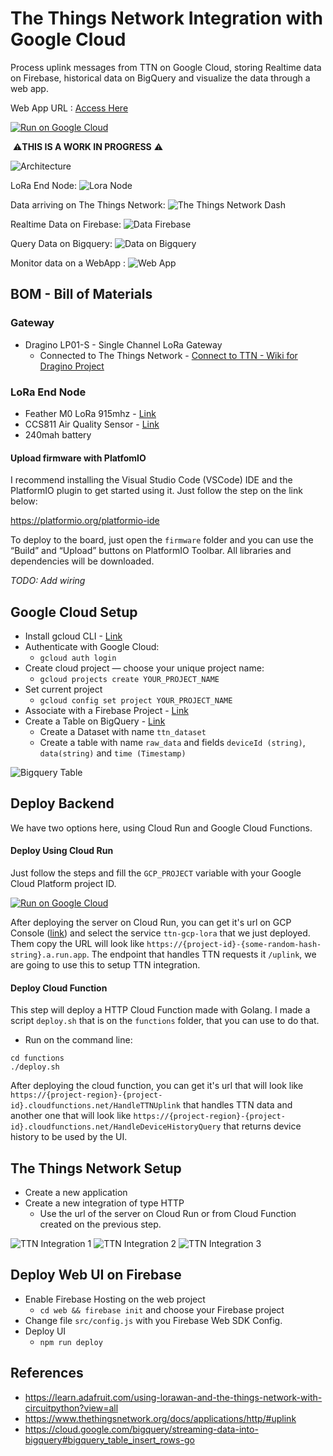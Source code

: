 # The Things Network Integration with Google Cloud

Process uplink messages from TTN on Google Cloud, storing Realtime data on Firebase, historical data on BigQuery and visualize the data through a web app.

Web App URL : [Access Here](https://ttn-gcp-lora.firebaseapp.com/)

[![Run on Google Cloud](https://storage.googleapis.com/cloudrun/button.svg)](https://console.cloud.google.com/cloudshell/editor?shellonly=true&cloudshell_image=gcr.io/cloudrun/button&cloudshell_git_repo=https://github.com/alvarowolfx/gcloud-lora-ttn&cloudshell_working_dir=functions)

️ ⚠️️️️**THIS IS A WORK IN PROGRESS** ⚠️

![Architecture](./images/flow.png)

LoRa End Node:
![Lora Node](./images/lora-node.jpg)

Data arriving on The Things Network:
![The Things Network Dash](./images/ttn.png)

Realtime Data on Firebase:
![Data Firebase](./images/fb-data.png)

Query Data on Bigquery:
![Data on Bigquery](./images/query-data.png)

Monitor data on a WebApp :
![Web App](./images/ttn-web-app.png)

## BOM - Bill of Materials

### Gateway 
* Dragino LP01-S - Single Channel LoRa Gateway
  * Connected to The Things Network - [Connect to TTN - Wiki for Dragino Project](https://wiki.dragino.com/index.php?title=Connect_to_TTN)

### LoRa End Node

* Feather M0 LoRa 915mhz - [Link](https://www.adafruit.com/product/3178) 
* CCS811 Air Quality Sensor - [Link](https://learn.sparkfun.com/tutorials/ccs811-air-quality-breakout-hookup-guide?_ga=2.196632293.895409039.1555180411-1431402083.1549724810)
* 240mah battery

#### Upload firmware with PlatfomIO

I recommend installing the Visual Studio Code (VSCode) IDE and the PlatformIO plugin to get started using it. Just follow the step on the link below: 

https://platformio.org/platformio-ide

To deploy to the board, just open the `firmware` folder and you can use the “Build” and “Upload” buttons on PlatformIO Toolbar. All libraries and dependencies will be downloaded.

*TODO: Add wiring*

## Google Cloud Setup

* Install gcloud CLI - [Link](https://cloud.google.com/sdk/install)
* Authenticate with Google Cloud:
    * `gcloud auth login`
* Create cloud project — choose your unique project name:
    * `gcloud projects create YOUR_PROJECT_NAME`
* Set current project
    * `gcloud config set project YOUR_PROJECT_NAME`
* Associate with a Firebase Project - [Link](https://console.firebase.google.com/)
* Create a Table on BigQuery - [Link](https://console.cloud.google.com/bigquery)
  * Create a Dataset with name `ttn_dataset` 
  * Create a table with name `raw_data` and fields `deviceId (string)`, `data(string)` and `time (Timestamp)`

![Bigquery Table](./images/bq-table.png)

## Deploy Backend

We have two options here, using Cloud Run and Google Cloud Functions.

#### Deploy Using Cloud Run

Just follow the steps and fill the `GCP_PROJECT` variable with your Google Cloud Platform project ID.

[![Run on Google Cloud](https://storage.googleapis.com/cloudrun/button.svg)](https://console.cloud.google.com/cloudshell/editor?shellonly=true&cloudshell_image=gcr.io/cloudrun/button&cloudshell_git_repo=https://github.com/TCIT/gcloud-lora-ttn&cloudshell_working_dir=functions)

After deploying the server on Cloud Run, you can get it's url on GCP Console ([link](https://console.cloud.google.com/run)) and select the service `ttn-gcp-lora` that we just deployed. Them copy the URL will look like `https://{project-id}-{some-random-hash-string}.a.run.app`. The endpoint that handles TTN requests it `/uplink`, we are going to use this to setup TTN integration.

#### Deploy Cloud Function

This step will deploy a HTTP Cloud Function made with Golang. I made a script `deploy.sh` that is on the `functions` folder, that you can use to do that.

* Run on the command line:
```
cd functions
./deploy.sh
```

After deploying the cloud function, you can get it's url that will look like `https://{project-region}-{project-id}.cloudfunctions.net/HandleTTNUplink` that handles TTN data and another one that will look like `https://{project-region}-{project-id}.cloudfunctions.net/HandleDeviceHistoryQuery` that returns device history to be used by the UI.

## The Things Network Setup

* Create a new application
* Create a new integration of type HTTP
  * Use the url of the server on Cloud Run or from Cloud Function created on the previous step.

![TTN Integration 1](./images/ttn-integration1.png)
![TTN Integration 2](./images/ttn-integration2.png)
![TTN Integration 3](./images/ttn-integration3.png)

## Deploy Web UI on Firebase

* Enable Firebase Hosting on the web project
  * `cd web && firebase init` and choose your Firebase project
* Change file `src/config.js` with you Firebase Web SDK Config.
* Deploy UI
  * `npm run deploy`

## References
* https://learn.adafruit.com/using-lorawan-and-the-things-network-with-circuitpython?view=all
* https://www.thethingsnetwork.org/docs/applications/http/#uplink
* https://cloud.google.com/bigquery/streaming-data-into-bigquery#bigquery_table_insert_rows-go
